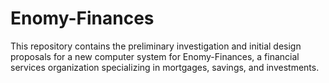 # Enomy-Finances
This repository contains the preliminary investigation and initial design proposals for a new computer system for Enomy-Finances, a financial services organization specializing in mortgages, savings, and investments. 
